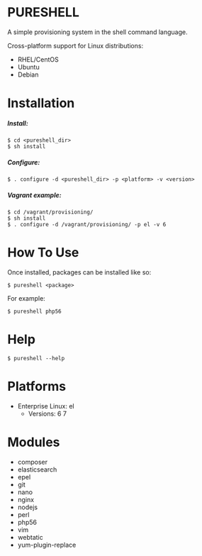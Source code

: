 PURESHELL
=========

A simple provisioning system in the shell command language.

Cross-platform support for Linux distributions:

- RHEL/CentOS
- Ubuntu
- Debian

# Installation

##### Install:

    $ cd <pureshell_dir>
    $ sh install

##### Configure:

    $ . configure -d <pureshell_dir> -p <platform> -v <version>

##### Vagrant example:

    $ cd /vagrant/provisioning/
    $ sh install
    $ . configure -d /vagrant/provisioning/ -p el -v 6

# How To Use

Once installed, packages can be installed like so:

    $ pureshell <package>

For example:

    $ pureshell php56


# Help

    $ pureshell --help


# Platforms

- Enterprise Linux: el
    - Versions:
        6
        7

# Modules

- composer
- elasticsearch
- epel
- git
- nano
- nginx
- nodejs
- perl
- php56
- vim
- webtatic
- yum-plugin-replace
